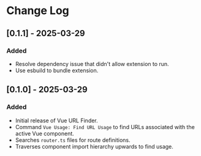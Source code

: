 # Change Log

## [0.1.1] - 2025-03-29

### Added
- Resolve dependency issue that didn't allow extension to run.
- Use esbuild to bundle extension.


## [0.1.0] - 2025-03-29

### Added
- Initial release of Vue URL Finder.
- Command `Vue Usage: Find URL Usage` to find URLs associated with the active Vue component.
- Searches `router.ts` files for route definitions.
- Traverses component import hierarchy upwards to find usage.